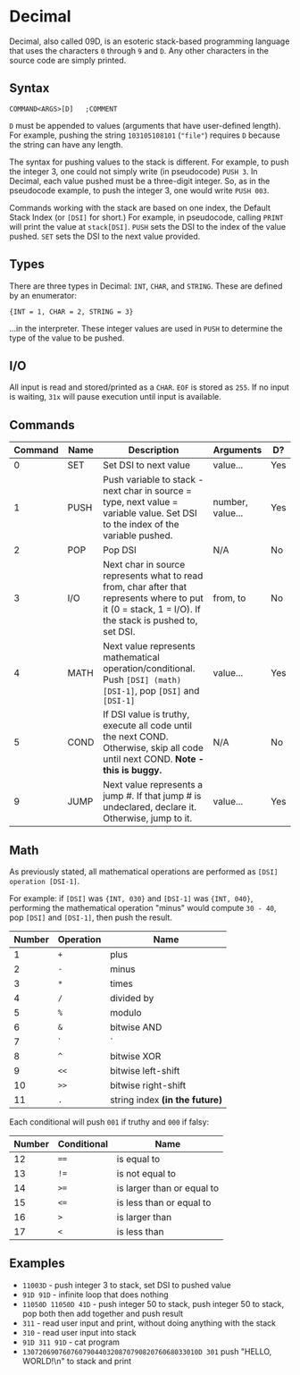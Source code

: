 # Decimal
Decimal, also called 09D, is an esoteric stack-based programming language that uses the characters `0` through `9` and `D`. Any other characters in the source code are simply printed.

## Syntax

    COMMAND<ARGS>[D]   ;COMMENT

`D` must be appended to values (arguments that have user-defined length). For example, pushing the string `103105108101` (`"file"`) requires `D` because the string can have any length.

The syntax for pushing values to the stack is different. For example, to push the integer 3, one could not simply write (in pseudocode) `PUSH 3`. In Decimal, each value pushed must be a three-digit integer. So, as in the pseudocode example, to push the integer 3, one would write `PUSH 003`.

Commands working with the stack are based on one index, the Default Stack Index (or `[DSI]` for short.) For example, in pseudocode, calling `PRINT` will print the value at `stack[DSI]`. `PUSH` sets the DSI to the index of the value pushed. `SET` sets the DSI to the next value provided. 

## Types

There are three types in Decimal: `INT`, `CHAR`, and `STRING`. These are defined by an enumerator:

    {INT = 1, CHAR = 2, STRING = 3}

...in the interpreter. These integer values are used in `PUSH` to determine the type of the value to be pushed.

## I/O

All input is read and stored/printed as a `CHAR`. `EOF` is stored as `255`. If no input is waiting, `31x` will pause execution until input is available.

## Commands

|Command|Name|Description|Arguments|D?|
|-|-|-|-|-|
|0|SET|Set DSI to next value|value...|Yes|
|1|PUSH|Push variable to stack - next char in source = type, next value = variable value. Set DSI to the index of the variable pushed.|number, value...|Yes|
|2|POP|Pop DSI|N/A|No|
|3|I/O|Next char in source represents what to read from, char after that represents where to put it (0 = stack, 1 = I/O). If the stack is pushed to, set DSI.|from, to|No|
|4|MATH|Next value represents mathematical operation/conditional. Push `[DSI] (math) [DSI-1]`, pop `[DSI]` and `[DSI-1]`|value...|Yes|
|5|COND|If DSI value is truthy, execute all code until the next COND. Otherwise, skip all code until next COND. **Note - this is buggy.**|N/A|No|
|9|JUMP|Next value represents a jump #. If that jump # is undeclared, declare it. Otherwise, jump to it.|value...|Yes|

## Math

As previously stated, all mathematical operations are performed as `[DSI] operation [DSI-1]`.

For example: if `[DSI]` was `{INT, 030}` and `[DSI-1]` was `{INT, 040}`, performing the mathematical operation "minus" would compute `30 - 40`, pop `[DSI]` and `[DSI-1]`, then push the result.

|Number|Operation|Name|
|-|-|-|
|1|`+`|plus|
|2|`-`|minus|
|3|`*`|times|
|4|`/`|divided by|
|5|`%`|modulo|
|6|`&`|bitwise AND|
|7|`|`|bitwise OR|
|8|`^`|bitwise XOR|
|9|`<<`|bitwise left-shift|
|10|`>>`|bitwise right-shift|
|11|`.`|string index **(in the future)**|

Each conditional will push `001` if truthy and `000` if falsy:

|Number|Conditional|Name|
|-|-|-|
|12|`==`|is equal to|
|13|`!=`|is not equal to|
|14|`>=`|is larger than or equal to|
|15|`<=`|is less than or equal to|
|16|`>`|is larger than|
|17|`<`|is less than|

## Examples

 - `11003D` - push integer 3 to stack, set DSI to pushed value
 - `91D 91D` - infinite loop that does nothing
 - `11050D 11050D 41D` - push integer 50 to stack, push integer 50 to stack, pop both then add together and push result
 - `311` - read user input and print, without doing anything with the stack
 - `310` - read user input into stack
 - `91D 311 91D` - cat program
 - `13072069076076079044032087079082076068033010D 301` push "HELLO, WORLD!\n" to stack and print
